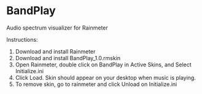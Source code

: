 # BandPlay
Audio spectrum visualizer for Rainmeter

Instructions:
1. Download and install Rainmeter
2. Download and install BandPlay_1.0.rmskin
3. Open Rainmeter, double click on BandPlay in Active Skins, and Select Initialize.ini
4. Click Load. Skin should appear on your desktop when music is playing.
5. To remove skin, go to rainmeter and click Unload on Initialize.ini



